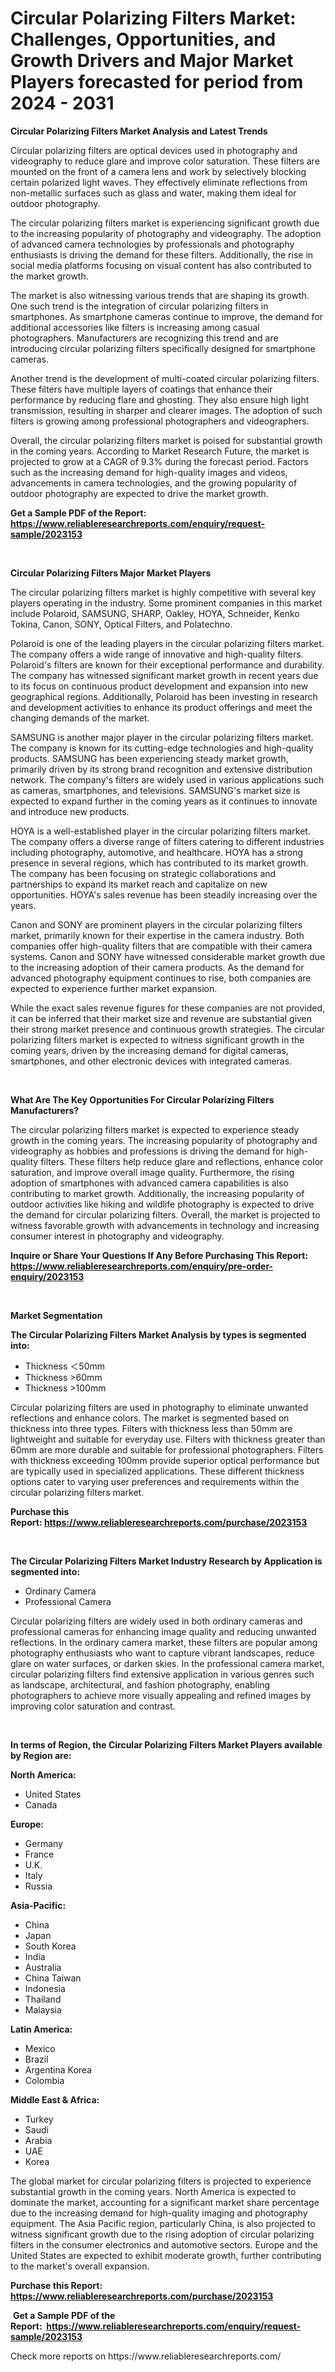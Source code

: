 <p><h1>Circular Polarizing Filters Market: Challenges, Opportunities, and Growth Drivers and Major Market Players forecasted for period from 2024 - 2031</h1></p><p><strong>Circular Polarizing Filters Market Analysis and Latest Trends</strong></p>
<p><p>Circular polarizing filters are optical devices used in photography and videography to reduce glare and improve color saturation. These filters are mounted on the front of a camera lens and work by selectively blocking certain polarized light waves. They effectively eliminate reflections from non-metallic surfaces such as glass and water, making them ideal for outdoor photography.</p><p>The circular polarizing filters market is experiencing significant growth due to the increasing popularity of photography and videography. The adoption of advanced camera technologies by professionals and photography enthusiasts is driving the demand for these filters. Additionally, the rise in social media platforms focusing on visual content has also contributed to the market growth.</p><p>The market is also witnessing various trends that are shaping its growth. One such trend is the integration of circular polarizing filters in smartphones. As smartphone cameras continue to improve, the demand for additional accessories like filters is increasing among casual photographers. Manufacturers are recognizing this trend and are introducing circular polarizing filters specifically designed for smartphone cameras.</p><p>Another trend is the development of multi-coated circular polarizing filters. These filters have multiple layers of coatings that enhance their performance by reducing flare and ghosting. They also ensure high light transmission, resulting in sharper and clearer images. The adoption of such filters is growing among professional photographers and videographers.</p><p>Overall, the circular polarizing filters market is poised for substantial growth in the coming years. According to Market Research Future, the market is projected to grow at a CAGR of 9.3% during the forecast period. Factors such as the increasing demand for high-quality images and videos, advancements in camera technologies, and the growing popularity of outdoor photography are expected to drive the market growth.</p></p>
<p><strong>Get a Sample PDF of the Report:&nbsp; <a href="https://www.reliableresearchreports.com/enquiry/request-sample/2023153">https://www.reliableresearchreports.com/enquiry/request-sample/2023153</a></strong></p>
<p>&nbsp;</p>
<p><strong>Circular Polarizing Filters Major Market Players</strong></p>
<p><p>The circular polarizing filters market is highly competitive with several key players operating in the industry. Some prominent companies in this market include Polaroid, SAMSUNG, SHARP, Oakley, HOYA, Schneider, Kenko Tokina, Canon, SONY, Optical Filters, and Polatechno.</p><p>Polaroid is one of the leading players in the circular polarizing filters market. The company offers a wide range of innovative and high-quality filters. Polaroid's filters are known for their exceptional performance and durability. The company has witnessed significant market growth in recent years due to its focus on continuous product development and expansion into new geographical regions. Additionally, Polaroid has been investing in research and development activities to enhance its product offerings and meet the changing demands of the market.</p><p>SAMSUNG is another major player in the circular polarizing filters market. The company is known for its cutting-edge technologies and high-quality products. SAMSUNG has been experiencing steady market growth, primarily driven by its strong brand recognition and extensive distribution network. The company's filters are widely used in various applications such as cameras, smartphones, and televisions. SAMSUNG's market size is expected to expand further in the coming years as it continues to innovate and introduce new products.</p><p>HOYA is a well-established player in the circular polarizing filters market. The company offers a diverse range of filters catering to different industries including photography, automotive, and healthcare. HOYA has a strong presence in several regions, which has contributed to its market growth. The company has been focusing on strategic collaborations and partnerships to expand its market reach and capitalize on new opportunities. HOYA's sales revenue has been steadily increasing over the years.</p><p>Canon and SONY are prominent players in the circular polarizing filters market, primarily known for their expertise in the camera industry. Both companies offer high-quality filters that are compatible with their camera systems. Canon and SONY have witnessed considerable market growth due to the increasing adoption of their camera products. As the demand for advanced photography equipment continues to rise, both companies are expected to experience further market expansion.</p><p>While the exact sales revenue figures for these companies are not provided, it can be inferred that their market size and revenue are substantial given their strong market presence and continuous growth strategies. The circular polarizing filters market is expected to witness significant growth in the coming years, driven by the increasing demand for digital cameras, smartphones, and other electronic devices with integrated cameras.</p></p>
<p>&nbsp;</p>
<p><strong>What Are The Key Opportunities For Circular Polarizing Filters Manufacturers?</strong></p>
<p><p>The circular polarizing filters market is expected to experience steady growth in the coming years. The increasing popularity of photography and videography as hobbies and professions is driving the demand for high-quality filters. These filters help reduce glare and reflections, enhance color saturation, and improve overall image quality. Furthermore, the rising adoption of smartphones with advanced camera capabilities is also contributing to market growth. Additionally, the increasing popularity of outdoor activities like hiking and wildlife photography is expected to drive the demand for circular polarizing filters. Overall, the market is projected to witness favorable growth with advancements in technology and increasing consumer interest in photography and videography.</p></p>
<p><strong>Inquire or Share Your Questions If Any Before Purchasing This Report: <a href="https://www.reliableresearchreports.com/enquiry/pre-order-enquiry/2023153">https://www.reliableresearchreports.com/enquiry/pre-order-enquiry/2023153</a></strong></p>
<p>&nbsp;</p>
<p><strong>Market Segmentation</strong></p>
<p><strong>The Circular Polarizing Filters Market Analysis by types is segmented into:</strong></p>
<p><ul><li>Thickness ＜50mm</li><li>Thickness >60mm</li><li>Thickness >100mm</li></ul></p>
<p><p>Circular polarizing filters are used in photography to eliminate unwanted reflections and enhance colors. The market is segmented based on thickness into three types. Filters with thickness less than 50mm are lightweight and suitable for everyday use. Filters with thickness greater than 60mm are more durable and suitable for professional photographers. Filters with thickness exceeding 100mm provide superior optical performance but are typically used in specialized applications. These different thickness options cater to varying user preferences and requirements within the circular polarizing filters market.</p></p>
<p><strong>Purchase this Report:&nbsp;<a href="https://www.reliableresearchreports.com/purchase/2023153">https://www.reliableresearchreports.com/purchase/2023153</a></strong></p>
<p>&nbsp;</p>
<p><strong>The Circular Polarizing Filters Market Industry Research by Application is segmented into:</strong></p>
<p><ul><li>Ordinary Camera</li><li>Professional Camera</li></ul></p>
<p><p>Circular polarizing filters are widely used in both ordinary cameras and professional cameras for enhancing image quality and reducing unwanted reflections. In the ordinary camera market, these filters are popular among photography enthusiasts who want to capture vibrant landscapes, reduce glare on water surfaces, or darken skies. In the professional camera market, circular polarizing filters find extensive application in various genres such as landscape, architectural, and fashion photography, enabling photographers to achieve more visually appealing and refined images by improving color saturation and contrast.</p></p>
<p>&nbsp;</p>
<p><strong>In terms of Region, the Circular Polarizing Filters Market Players available by Region are:</strong></p>
<p>
    <p> <strong> North America: </strong>
        <ul>
            <li>United States</li>
            <li>Canada</li>
        </ul>
        </p> 
    <p> <strong> Europe: </strong>
        <ul>
            <li>Germany</li>
            <li>France</li>
            <li>U.K.</li>
            <li>Italy</li>
            <li>Russia</li>
        </ul>
        </p> 
    <p> <strong> Asia-Pacific: </strong>
        <ul>
            <li>China</li>
            <li>Japan</li>
            <li>South Korea</li>
            <li>India</li>
            <li>Australia</li>
            <li>China Taiwan</li>
            <li>Indonesia</li>
            <li>Thailand</li>
            <li>Malaysia</li>
        </ul>
        </p> 
    <p> <strong> Latin America: </strong>
        <ul>
            <li>Mexico</li>
            <li>Brazil</li>
            <li>Argentina Korea</li>
            <li>Colombia</li>
        </ul>
        </p> 
    <p> <strong> Middle East & Africa: </strong>
        <ul>
            <li>Turkey</li>
            <li>Saudi</li>
            <li>Arabia</li>
            <li>UAE</li>
            <li>Korea</li>
        </ul>
    </p>
    </p>
<p><p>The global market for circular polarizing filters is projected to experience substantial growth in the coming years. North America is expected to dominate the market, accounting for a significant market share percentage due to the increasing demand for high-quality imaging and photography equipment. The Asia Pacific region, particularly China, is also projected to witness significant growth due to the rising adoption of circular polarizing filters in the consumer electronics and automotive sectors. Europe and the United States are expected to exhibit moderate growth, further contributing to the market's overall expansion.</p></p>
<p><strong>Purchase this Report: <a href="https://www.reliableresearchreports.com/purchase/2023153">https://www.reliableresearchreports.com/purchase/2023153</a></strong></p>
<p>&nbsp;<strong>Get a Sample PDF of the Report:&nbsp;&nbsp;<a href="https://www.reliableresearchreports.com/enquiry/request-sample/2023153">https://www.reliableresearchreports.com/enquiry/request-sample/2023153</a></strong></p>
<p><strong></strong></p>
<p>Check more reports on https://www.reliableresearchreports.com/</p>